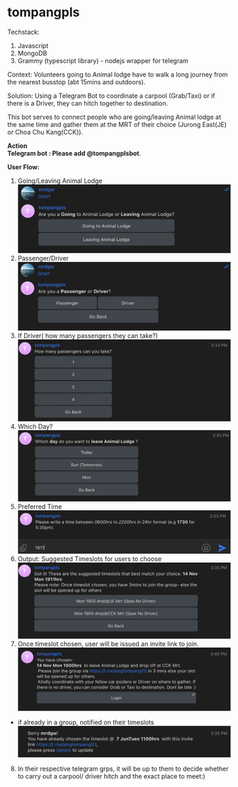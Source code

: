 # tompangpls
Techstack:    
1) Javascript  
2) MongoDB  
3) Grammy (typescript library) - nodejs wrapper for telegram

Context: Volunteers going to Animal lodge have to walk a long journey from the nearest busstop (abt 15mins and outdoors).  

Solution: Using a Telegram Bot to coordinate a carpool (Grab/Taxi) or if there is a Driver, they can hitch together to destination.  

This bot serves to connect people who are going/leaving Animal lodge at the same time and gather them at the MRT of their choice (Jurong East(JE) or Choa Chu Kang(CCK)). 

__Action__      
__Telegram bot : Please add @tompangplsbot__. 

__User Flow:__
  
1) Going/Leaving Animal Lodge
![alt text](https://github.com/duguowei1000/TompangMePls/blob/main/pics/1.png)
2) Passenger/Driver
![alt text](https://github.com/duguowei1000/TompangMePls/blob/main/pics/2.png)
3) If Driver( how many passengers they can take?)
![alt text](https://github.com/duguowei1000/TompangMePls/blob/main/pics/3.png)
4) Which Day?
![alt text](https://github.com/duguowei1000/TompangMePls/blob/main/pics/4.png)
5) Preferred Time
![alt text](https://github.com/duguowei1000/TompangMePls/blob/main/pics/5.png)
6) Output: Suggested Timeslots for users to choose
![alt text](https://github.com/duguowei1000/TompangMePls/blob/main/pics/6.png)
7) Once timeslot chosen, user will be issued an invite link to join. 
![alt text](https://github.com/duguowei1000/TompangMePls/blob/main/pics/7.png)
* if already in a group, notified on their timeslots
![alt text](https://github.com/duguowei1000/TompangMePls/blob/main/pics/8.png)
8) In their respective telegram grps, it will be up to them to decide whether to carry out a carpool/ driver hitch and the exact place to meet:)
